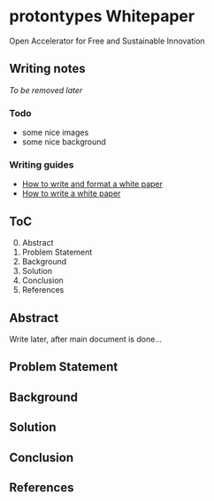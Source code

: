 # protontypes Whitepaper

Open Accelerator for Free and Sustainable Innovation

## Writing notes

*To be removed later*

### Todo

* some nice images
* some nice background


### Writing guides

* [How to write and format a white paper](https://www.foleon.com/topics/how-to-write-and-format-a-white-paper)
* [How to write a white paper](https://www.foleon.com/topics/how-to-write-and-format-a-white-paper)


## ToC

0. Abstract
1. Problem Statement
2. Background
3. Solution
4. Conclusion
5. References



## Abstract

Write later, after main document is done...






## Problem Statement



## Background





## Solution




## Conclusion




## References
